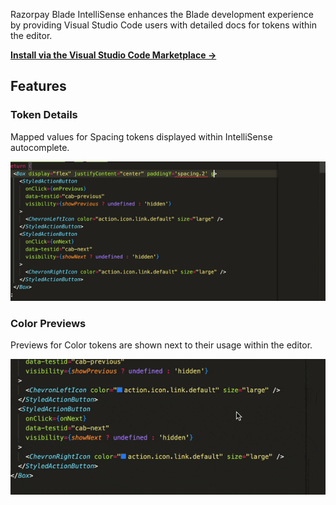 Razorpay Blade IntelliSense enhances the Blade development experience by providing Visual Studio Code users with detailed docs for tokens within the editor.

**[Install via the Visual Studio Code Marketplace →](https://marketplace.visualstudio.com/items?itemName=cseas.razorpay-blade-intellisense)**

## Features

### Token Details

Mapped values for Spacing tokens displayed within IntelliSense autocomplete.

![](./docs/images/demo-spacing.gif)

### Color Previews

Previews for Color tokens are shown next to their usage within the editor.

![](./docs/images/demo-color-preview.gif)
